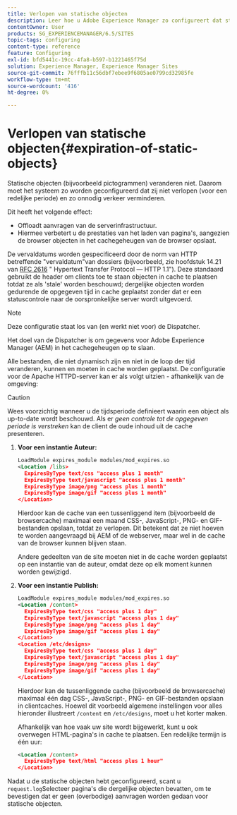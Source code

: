 ```yaml
---
title: Verlopen van statische objecten
description: Leer hoe u Adobe Experience Manager zo configureert dat statische objecten niet verlopen (gedurende een redelijke periode).
contentOwner: User
products: SG_EXPERIENCEMANAGER/6.5/SITES
topic-tags: configuring
content-type: reference
feature: Configuring
exl-id: bfd5441c-19cc-4fa8-b597-b1221465f75d
solution: Experience Manager, Experience Manager Sites
source-git-commit: 76fffb11c56dbf7ebee9f6805ae0799cd32985fe
workflow-type: tm+mt
source-wordcount: '416'
ht-degree: 0%

---
```


# Verlopen van statische objecten{#expiration-of-static-objects}

Statische objecten (bijvoorbeeld pictogrammen) veranderen niet. Daarom moet het systeem zo worden geconfigureerd dat zij niet verlopen (voor een redelijke periode) en zo onnodig verkeer verminderen.

Dit heeft het volgende effect:

* Offloadt aanvragen van de serverinfrastructuur.
* Hiermee verbetert u de prestaties van het laden van pagina&#39;s, aangezien de browser objecten in het cachegeheugen van de browser opslaat.

De vervaldatums worden gespecificeerd door de norm van HTTP betreffende &quot;vervaldatum&quot;van dossiers (bijvoorbeeld, zie hoofdstuk 14.21 van [RFC 2616](https://www.ietf.org/rfc/rfc2616.txt) &quot; Hypertext Transfer Protocol — HTTP 1.1&quot;). Deze standaard gebruikt de header om clients toe te staan objecten in cache te plaatsen totdat ze als &#39;stale&#39; worden beschouwd; dergelijke objecten worden gedurende de opgegeven tijd in cache geplaatst zonder dat er een statuscontrole naar de oorspronkelijke server wordt uitgevoerd.

>[!NOTE]
>
>Deze configuratie staat los van (en werkt niet voor) de Dispatcher.
>
>Het doel van de Dispatcher is om gegevens voor Adobe Experience Manager (AEM) in het cachegeheugen op te slaan.

Alle bestanden, die niet dynamisch zijn en niet in de loop der tijd veranderen, kunnen en moeten in cache worden geplaatst. De configuratie voor de Apache HTTPD-server kan er als volgt uitzien - afhankelijk van de omgeving:

>[!CAUTION]
>
>Wees voorzichtig wanneer u de tijdsperiode definieert waarin een object als up-to-date wordt beschouwd. Als er *geen controle tot de opgegeven periode is verstreken* kan de client de oude inhoud uit de cache presenteren.

1. **Voor een instantie Auteur:**

   ```xml
   LoadModule expires_module modules/mod_expires.so
   <Location /libs>
     ExpiresByType text/css "access plus 1 month"
     ExpiresByType text/javascript "access plus 1 month"
     ExpiresByType image/png "access plus 1 month"
     ExpiresByType image/gif "access plus 1 month"
   </Location>
   ```

   Hierdoor kan de cache van een tussenliggend item (bijvoorbeeld de browsercache) maximaal een maand CSS-, JavaScript-, PNG- en GIF-bestanden opslaan, totdat ze verlopen. Dit betekent dat ze niet hoeven te worden aangevraagd bij AEM of de webserver, maar wel in de cache van de browser kunnen blijven staan.

   Andere gedeelten van de site moeten niet in de cache worden geplaatst op een instantie van de auteur, omdat deze op elk moment kunnen worden gewijzigd.

1. **Voor een instantie Publish:**

   ```xml
   LoadModule expires_module modules/mod_expires.so
   <Location /content>
     ExpiresByType text/css "access plus 1 day"
     ExpiresByType text/javascript "access plus 1 day"
     ExpiresByType image/png "access plus 1 day"
     ExpiresByType image/gif "access plus 1 day"
   </Location>
   <Location /etc/designs>
     ExpiresByType text/css "access plus 1 day"
     ExpiresByType text/javascript "access plus 1 day"
     ExpiresByType image/png "access plus 1 day"
     ExpiresByType image/gif "access plus 1 day"
   </Location>
   ```

   Hierdoor kan de tussenliggende cache (bijvoorbeeld de browsercache) maximaal één dag CSS-, JavaScript-, PNG- en GIF-bestanden opslaan in clientcaches. Hoewel dit voorbeeld algemene instellingen voor alles hieronder illustreert `/content` en `/etc/designs`, moet u het korter maken.

   Afhankelijk van hoe vaak uw site wordt bijgewerkt, kunt u ook overwegen HTML-pagina&#39;s in cache te plaatsen. Een redelijke termijn is één uur:

   ```xml
   <Location /content>
     ExpiresByType text/html "access plus 1 hour"
   </Location>
   ```

Nadat u de statische objecten hebt geconfigureerd, scant u `request.log`Selecteer pagina&#39;s die dergelijke objecten bevatten, om te bevestigen dat er geen (overbodige) aanvragen worden gedaan voor statische objecten.
